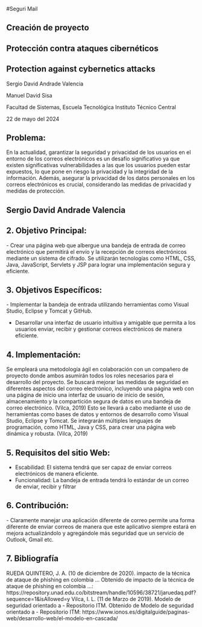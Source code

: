 #Seguri Mail

## Creación de proyecto

## Protección contra ataques cibernéticos

## Protection against cybernetics attacks

<p>

Sergio David Andrade Valencia

Manuel David Sisa

Facultad de Sistemas, Escuela Tecnológica Instituto Técnico Central

22 de mayo del 2024

</p>

## Problema: 
<p>
    En la actualidad, garantizar la seguridad y privacidad de los usuarios en el entorno de
los correos electrónicos es un desafío significativo ya que existen significativas 
vulnerabilidades a las que los usuarios pueden estar expuestos, lo que pone en riesgo la 
privacidad y la integridad de la información. 
Además, asegurar la privacidad de los datos personales en los correos electrónicos es crucial, 
considerando las medidas de privacidad y medidas de protección.
</p>

## Sergio David Andrade Valencia

## 2.	Objetivo Principal: 

<p>
- Crear una página web que albergue una bandeja de entrada de correo electrónico que permitirá el envío y la recepción de correos electrónicos mediante un      sistema de cifrado. Se utilizarán tecnologías como HTML, CSS, Java, JavaScript, Servlets y JSP para lograr una implementación segura y eficiente.
</p>

## 3.	Objetivos Específicos: 

<p>
-	Implementar la bandeja de entrada utilizando herramientas como Visual Studio, Eclipse y Tomcat y GitHub.

-	Desarrollar una interfaz de usuario intuitiva y amigable que permita a los usuarios enviar, recibir y gestionar correos electrónicos de manera eficiente.

</p>

 ## 4.	Implementación:
<p>
Se empleará una metodología ágil en colaboración con un compañero de proyecto donde 
ambos asumirán todos los roles necesarios para el desarrollo del proyecto. 
Se buscará mejorar las medidas de seguridad en diferentes aspectos del correo 
electrónico, incluyendo una página web con una página de inicio una interfaz de usuario  
de inicio de sesión, almacenamiento y la compartición segura de datos en una bandeja de 
correo electrónico.  (Vilca, 2019)
Esto se llevará a cabo mediante el uso de herramientas como bases de datos y entornos 
de desarrollo como Visual Studio, Eclipse y Tomcat. Se integrarán múltiples lenguajes de 
programación, como HTML, Java y CSS, para crear una página web dinámica y robusta.  (Vilca, 2019)

</p>



 ## 5.	Requisitos del sitio Web: 

 <p>

-	Escabilidad: El sistema tendrá que ser capaz de enviar correos electrónicos de manera eficiente.
-	Funcionalidad: La bandeja de entrada tendrá lo estándar de un correo de enviar, recibir y filtrar
</p>

## 6.	Contribución: 
<p>
-	Claramente manejar una aplicación diferente de correo permite una forma diferente de enviar correos de manera que este aplicativo siempre estará en mejora actualizándolo y agregándole más seguridad que un servicio de Outlook, Gmail etc. 
</p>


 ## 7.	Bibliografía

 <p>
RUEDA QUINTERO, J. A. (10 de diciembre de 2020). impacto de la técnica de ataque de phishing en colombia ... Obtenido de impacto de la técnica de ataque de phishing en colombia ...: https://repository.unad.edu.co/bitstream/handle/10596/38721/jaruedaq.pdf?sequence=1&isAllowed=y
Vilca, I. L. (11 de Marzo de 2019). Modelo de seguridad orientado a - Repositorio ITM. Obtenido de Modelo de seguridad orientado a - Repositorio ITM: https://www.ionos.es/digitalguide/paginas-web/desarrollo-web/el-modelo-en-cascada/

</p>